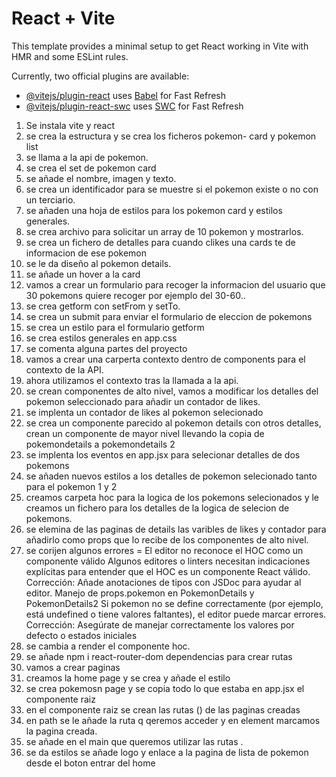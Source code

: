 # React + Vite

This template provides a minimal setup to get React working in Vite with HMR and some ESLint rules.

Currently, two official plugins are available:

- [@vitejs/plugin-react](https://github.com/vitejs/vite-plugin-react/blob/main/packages/plugin-react/README.md) uses [Babel](https://babeljs.io/) for Fast Refresh
- [@vitejs/plugin-react-swc](https://github.com/vitejs/vite-plugin-react-swc) uses [SWC](https://swc.rs/) for Fast Refresh

1. Se instala vite y react 
2. se crea la estructura y se crea los ficheros pokemon- card y pokemon list
3. se llama a la api de pokemon.
4. se crea el set de pokemon card
5. se añade el nombre, imagen y texto.
6. se crea un identificador para se muestre si el pokemon existe o no con un terciario.
7. se añaden una hoja de estilos para los pokemon card y estilos generales.
8. se crea archivo para solicitar un array de 10 pokemon  y mostrarlos.
9. se crea un fichero de detalles para cuando clikes una cards te de informacion de ese pokemon
10. se le da diseño al pokemon details.
11. se añade un hover a la card
12. vamos a crear un formulario para recoger la informacion del usuario que 30 pokemons quiere recoger por ejemplo del 30-60..
13. se crea getform con setFrom y setTo.
14. se crea un submit para enviar el formulario de eleccion de pokemons
15. se crea un estilo para el formulario getform
16. se crea estilos generales en app.css
17. se comenta alguna partes del proyecto
18. vamos a crear una carperta contexto dentro de components para el contexto de la API.
19. ahora utilizamos el contexto tras la llamada a la api.
20. se crean componentes de alto nivel, vamos a modificar los detalles del pokemon seleccionado para añadir un contador de likes.
21. se implenta un contador de likes al pokemon selecionado
22. se crea un componente parecido al pokemon details con otros detalles, crean un componente de mayor nivel llevando la copia de pokemondetails a pokemondetails 2
23. se implenta los eventos en app.jsx para selecionar detalles de dos pokemons 
24. se añaden nuevos estilos a los detalles de pokemon selecionado tanto para el pokemon 1 y 2 
25. creamos carpeta hoc para la logica de los pokemons selecionados y le creamos un fichero para los detalles de la logica de selecion de pokemons.
26. se elemina de las paginas de details las varibles de likes y contador para añadirlo como props que lo recibe de los componentes de alto nivel.
27. se corijen algunos errores = El editor no reconoce el HOC como un componente válido
Algunos editores o linters necesitan indicaciones explícitas para entender que el HOC es un componente React válido.
Corrección:
Añade anotaciones de tipos con JSDoc para ayudar al editor.
Manejo de props.pokemon en PokemonDetails y PokemonDetails2
Si pokemon no se define correctamente (por ejemplo, está undefined o tiene valores faltantes), el editor puede marcar errores.
Corrección:
Asegúrate de manejar correctamente los valores por defecto o estados iniciales
28. se cambia a render el componente hoc.
29. se añade npm i react-router-dom dependencias para crear rutas
30. vamos a crear paginas
31. creamos la home page y se crea y añade el estilo
32. se crea pokemosn page y se copia todo lo que estaba en app.jsx el componente raiz
33. en el componente raiz se crean las rutas (<Routes></Routes>) de las paginas creadas
34. en path se le añade la ruta q qeremos acceder y en element marcamos la pagina creada.
35. se añade en el main que queremos utilizar las rutas <BrowserRouter></BrowserRouter>.
36. se da estilos se añade logo y enlace a la pagina de lista de pokemon desde el boton entrar del home